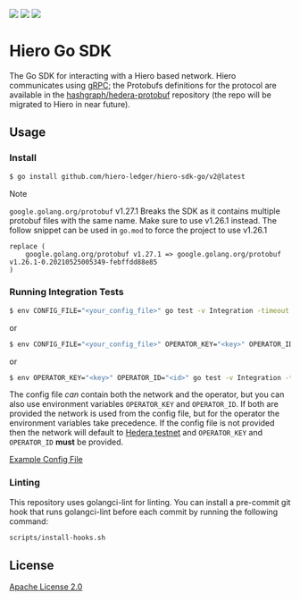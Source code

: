 ![](https://img.shields.io/github/v/tag/hiero-project/hiero-sdk-go)
![](https://img.shields.io/github/go-mod/go-version/hiero-project/hiero-sdk-go)
[![](https://godoc.org/github.com/hiero-ledger/hiero-sdk-go/v2?status.svg)](http://godoc.org/github.com/hiero-project/hiero-sdk-go/v2)

# Hiero Go SDK

The Go SDK for interacting with a Hiero based network.
Hiero communicates using [gRPC](https://grpc.io);
the Protobufs definitions for the protocol are available in the [hashgraph/hedera-protobuf](https://github.com/hashgraph/hedera-protobuf) repository (the repo will be migrated to Hiero in near future).

## Usage

### Install

```sh
$ go install github.com/hiero-ledger/hiero-sdk-go/v2@latest
```

> [!NOTE]  
>  `google.golang.org/protobuf` v1.27.1 Breaks the SDK as it contains multiple protobuf files
with the same name. Make sure to use v1.26.1 instead. The follow snippet can be used in 
`go.mod` to force the project to use v1.26.1
> 
```
replace (
	google.golang.org/protobuf v1.27.1 => google.golang.org/protobuf v1.26.1-0.20210525005349-febffdd88e85
)
```

### Running Integration Tests

```bash
$ env CONFIG_FILE="<your_config_file>" go test -v Integration -timeout 9999s
```

or

```bash
$ env CONFIG_FILE="<your_config_file>" OPERATOR_KEY="<key>" OPERATOR_ID="<id>" go test -v Integration -timeout 9999s
```

or

```bash
$ env OPERATOR_KEY="<key>" OPERATOR_ID="<id>" go test -v Integration -timeout 9999s
```

The config file _can_ contain both the network and the operator, but you can also
use environment variables `OPERATOR_KEY` and `OPERATOR_ID`. If both are provided
the network is used from the config file, but for the operator the environment variables
take precedence. If the config file is not provided then the network will default to [Hedera testnet](https://docs.hedera.com/hedera/getting-started/introduction)
and `OPERATOR_KEY` and `OPERATOR_ID` **must** be provided.

[Example Config File](./client-config-with-operator.json)

### Linting

This repository uses golangci-lint for linting. You can install a pre-commit git hook that runs golangci-lint before each commit by running the following command:

```sh
scripts/install-hooks.sh
```

## License

[Apache License 2.0](LICENSE)
